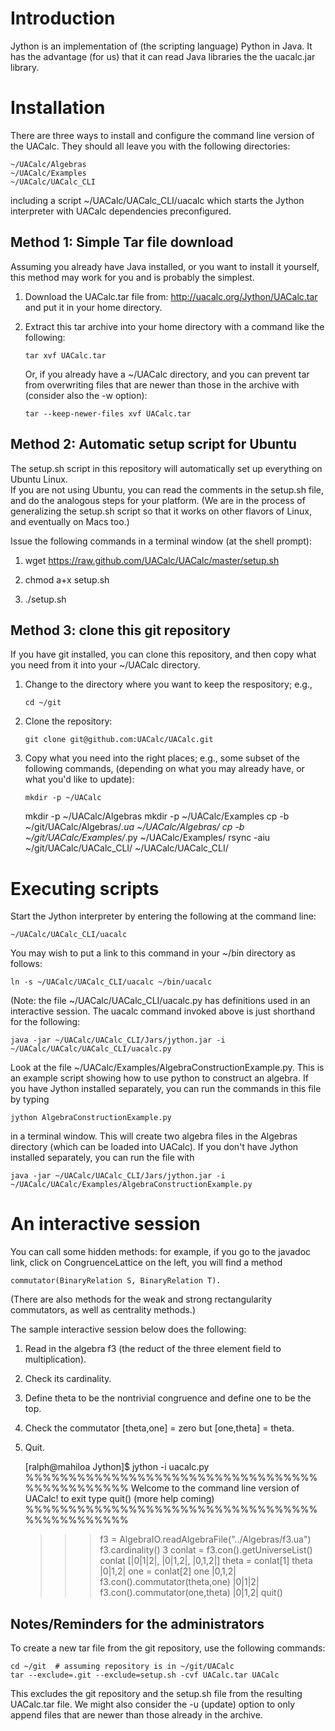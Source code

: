 Introduction
============
Jython is an implementation of (the scripting language) Python in Java. It has the advantage (for us) that it can read Java libraries the the uacalc.jar library.

Installation
============
There are three ways to install and configure the command line version of the UACalc.  They should all leave you with the following directories:

    ~/UACalc/Algebras
    ~/UACalc/Examples
    ~/UACalc/UACalc_CLI

including a script ~/UACalc/UACalc_CLI/uacalc which starts the Jython interpreter with UACalc dependencies preconfigured.

Method 1: Simple Tar file download
----------------------------------
Assuming you already have Java installed, or you want to install it yourself, this 
method may work for you and is probably the simplest.

1.  Download the UACalc.tar file from: http://uacalc.org/Jython/UACalc.tar
    and put it in your home directory.
2.  Extract this tar archive into your home directory with a command like the following:

        tar xvf UACalc.tar

    Or, if you already have a ~/UACalc directory, and you can prevent tar from overwriting
    files that are newer than those in the archive with (consider also the -w option):

        tar --keep-newer-files xvf UACalc.tar

Method 2: Automatic setup script for Ubuntu
-------------------------------------------
The setup.sh script in this repository will automatically set up everything on Ubuntu Linux.  
If you are not using Ubuntu, you can read the comments in the setup.sh file, and do the analogous 
steps for your platform.  (We are in the process of generalizing the setup.sh script so that it 
works on other flavors of Linux, and eventually on Macs too.)

Issue the following commands in a terminal window (at the shell prompt):

1.  wget https://raw.github.com/UACalc/UACalc/master/setup.sh

2.  chmod a+x setup.sh

3.  ./setup.sh

Method 3: clone this git repository
-----------------------------------
If you have git installed, you can clone this repository, and then copy what you need from 
it into your ~/UACalc directory.

1.  Change to the directory where you want to keep the respository; e.g.,

        cd ~/git

2.  Clone the repository:

        git clone git@github.com:UACalc/UACalc.git

3.  Copy what you need into the right places; e.g., some subset of the following commands,
    (depending on what you may already have, or what you'd like to update):

        mkdir -p ~/UACalc
	mkdir -p ~/UACalc/Algebras
	mkdir -p ~/UACalc/Examples
	cp -b ~/git/UACalc/Algebras/*.ua ~/UACalc/Algebras/
	cp -b ~/git/UACalc/Examples/*.py ~/UACalc/Examples/
	rsync -aiu ~/git/UACalc/UACalc_CLI/ ~/UACalc/UACalc_CLI/


Executing scripts
=================
Start the Jython interpreter by entering the following at the command line:

    ~/UACalc/UACalc_CLI/uacalc

You may wish to put a link to this command in your ~/bin directory as follows:

    ln -s ~/UACalc/UACalc_CLI/uacalc ~/bin/uacalc

(Note: the file ~/UACalc/UACalc_CLI/uacalc.py has definitions used in an interactive session. The uacalc command invoked above is just shorthand for the following: 

    java -jar ~/UACalc/UACalc_CLI/Jars/jython.jar -i ~/UACalc/UACalc/UACalc_CLI/uacalc.py

Look at the file ~/UACalc/Examples/AlgebraConstructionExample.py.  This is an example script showing how to use python to construct an algebra.  If you have Jython installed separately, you can run the commands in this file by typing  

    jython AlgebraConstructionExample.py 

in a terminal window.  This will create two algebra files in the Algebras directory (which can be loaded into UACalc).  If you don't have Jython installed separately, you can run the file with

    java -jar ~/UACalc/UACalc_CLI/Jars/jython.jar -i ~/UACalc/UACalc/Examples/AlgebraConstructionExample.py


An interactive session
======================
You can call some hidden methods: for example, if you go to the javadoc link, click on CongruenceLattice on the left, you will find a method 

    commutator(BinaryRelation S, BinaryRelation T). 

(There are also methods for the weak and strong rectangularity commutators, as well as centrality methods.)

The sample interactive session below does the following:

1.  Read in the algebra f3 (the reduct of the three element field to multiplication).

2.  Check its cardinality.

3.  Define theta to be the nontrivial congruence and define one to be the top.

4.  Check the commutator [theta,one] = zero but [one,theta] = theta.

5.  Quit.

    [ralph@mahiloa Jython]$ jython -i uacalc.py 
    %%%%%%%%%%%%%%%%%%%%%%%%%%%%%%%%%%%%%%%%%%%%%%
    Welcome to the command line version of UACalc!
      to exit type quit()
      (more help coming)
    %%%%%%%%%%%%%%%%%%%%%%%%%%%%%%%%%%%%%%%%%%%%%%
    >>> f3 = AlgebraIO.readAlgebraFile("../Algebras/f3.ua")
    >>> f3.cardinality()
    3
    >>> conlat = f3.con().getUniverseList()
    >>> conlat
    [|0|1|2|, |0|1,2|, |0,1,2|]
    >>> theta = conlat[1]
    >>> theta
    |0|1,2|
    >>> one = conlat[2]
    >>> one
    |0,1,2|
    >>> f3.con().commutator(theta,one)
    |0|1|2|
    >>> f3.con().commutator(one,theta)
    |0|1,2|
    >>> quit()


Notes/Reminders for the administrators
--------------------------------------
To create a new tar file from the git repository, use the following commands:

    cd ~/git  # assuming repository is in ~/git/UACalc
    tar --exclude=.git --exclude=setup.sh -cvf UACalc.tar UACalc

This excludes the git repository and the setup.sh file from the resulting UACalc.tar file.
We might also consider the -u (update) option to only append files that are newer than 
those already in the archive.



